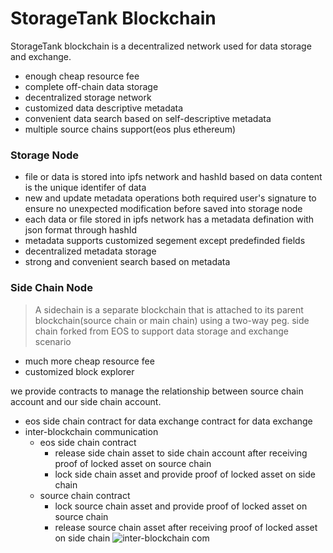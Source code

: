 # StorageTank Blockchain

StorageTank blockchain is a decentralized network used for data storage and exchange.
  - enough cheap resource fee
  - complete off-chain data storage
  - decentralized storage network 
  - customized data descriptive metadata
  - convenient data search based on self-descriptive metadata
  - multiple source chains support(eos plus ethereum)

### Storage Node

  - file or data is stored into ipfs network and hashId based on data content is the unique identifer of data
  - new and update metadata operations both required user's signature to ensure no unexpected modification before saved into storage node
  - each data or file stored in ipfs network has a metadata defination with json format through hashId
  - metadata supports customized segement except predefinded fields
  - decentralized metadata storage
  - strong and convenient search based on metadata
  
### Side Chain Node
> A sidechain is a separate blockchain that is attached to 
> its parent blockchain(source chain or main chain) using a two-way peg.
side chain forked from EOS to support data storage and exchange scenario
  - much more cheap resource fee
  - customized block explorer

we provide contracts to manage the relationship between source chain account and our side chain account.
 - eos side chain contract for data exchange
   contract for data exchange
 - inter-blockchain communication
     - eos side chain contract
       - release side chain asset to side chain account after receiving proof of locked asset on source chain
       - lock side chain asset and provide proof of locked asset on side chain
     - source chain contract
       - lock source chain asset and provide proof of locked asset on source chain
       - release source chain asset after receiving proof of locked asset on side chain
![inter-blockchain com](http://47.99.61.209/ipfs/QmPgpTr8RR9f9AcenktZmSjyvnQ3d5LCYqjkspKdJt9gdZ)

